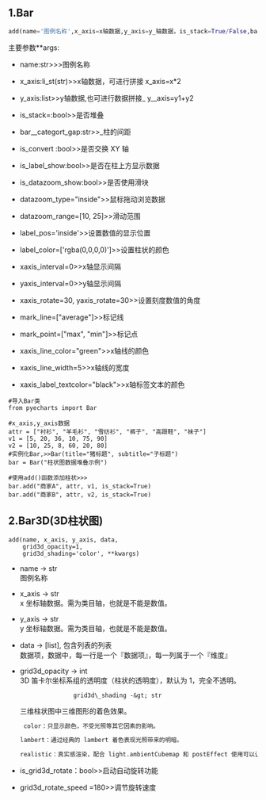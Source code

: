 ## 1.Bar

```py
add(name='图例名称',x_axis=x轴数据,y_axis=y_轴数据，is_stack=True/False,bar_category_gap="20%柱的间隔",**args)
```

主要参数\*\*args:

* name:str&gt;&gt;&gt;图例名称
* x\_axis:li\_st\(str\)&gt;&gt;x轴数据，可进行拼接  x\_axis=x\*2
* y\_axis:list&gt;&gt;y轴数据,也可进行数据拼接_   y_\_axis=y1+y2
* is\_stack=:bool&gt;&gt;是否堆叠
* bar\__categort\_gap:str&gt;&gt;_柱的间距
* is\_convert :bool&gt;&gt;是否交换 XY 轴

* is\_label\_show:bool&gt;&gt;是否在柱上方显示数据

* is\_datazoom\_show:bool&gt;&gt;是否使用滑块

* datazoom\_type="inside"&gt;&gt;鼠标拖动浏览数据

* datazoom\_range=\[10, 25\]&gt;&gt;滑动范围

* label\_pos='inside'&gt;&gt;设置数值的显示位置

* label\_color=\['rgba\(0,0,0,0\)'\]&gt;&gt;设置柱状的颜色

* xaxis\_interval=0&gt;&gt;x轴显示间隔

* yaxis\_interval=0&gt;&gt;y轴显示间隔

* xaxis\_rotate=30, yaxis\_rotate=30&gt;&gt;设置刻度数值的角度

* mark\_line=\["average"\]&gt;&gt;标记线

* mark\_point=\["max", "min"\]&gt;&gt;标记点

* xaxis\_line\_color="green"&gt;&gt;x轴线的颜色

* xaxis\_line\_width=5&gt;&gt;x轴线的宽度

* xaxis\_label\_textcolor="black"&gt;&gt;x轴标签文本的颜色

```
#导入Bar类
from pyecharts import Bar

#x_axis,y_axis数据
attr = ["衬衫", "羊毛衫", "雪纺衫", "裤子", "高跟鞋", "袜子"]
v1 = [5, 20, 36, 10, 75, 90]
v2 = [10, 25, 8, 60, 20, 80]
#实例化Bar,>>Bar(title="猪标题", subtitle="子标题")
bar = Bar("柱状图数据堆叠示例")

#使用add()函数添加柱状>>>
bar.add("商家A", attr, v1, is_stack=True)
bar.add("商家B", attr, v2, is_stack=True)
```

## 2.Bar3D\(3D柱状图\)

```
add(name, x_axis, y_axis, data,
    grid3d_opacity=1,
    grid3d_shading='color', **kwargs)
```

* name -&gt; str  
   图例名称

* x\_axis -&gt; str  
   x 坐标轴数据。需为类目轴，也就是不能是数值。

* y\_axis -&gt; str  
    y 坐标轴数据。需为类目轴，也就是不能是数值。

* data -&gt; \[list\], 包含列表的列表  
  数据项，数据中，每一行是一个『数据项』，每一列属于一个『维度』

* grid3d\_opacity -&gt; int  
     3D 笛卡尔坐标系组的透明度（柱状的透明度），默认为 1，完全不透明。

  ```
                 grid3d\_shading -&gt; str
  ```

  三维柱状图中三维图形的着色效果。

  ```py
   color：只显示颜色，不受光照等其它因素的影响。

  lambert：通过经典的 lambert 着色表现光照带来的明暗。

  realistic：真实感渲染，配合 light.ambientCubemap 和 postEffect 使用可以让展示的画面效果和质感有质的提升。ECharts GL 中使用了基于物理的渲染（PBR\) 来表现真实感材质。
  ```

* is\_grid3d\_rotate：bool&gt;&gt;启动自动旋转功能

* grid3d\_rotate\_speed =180&gt;&gt;调节旋转速度



